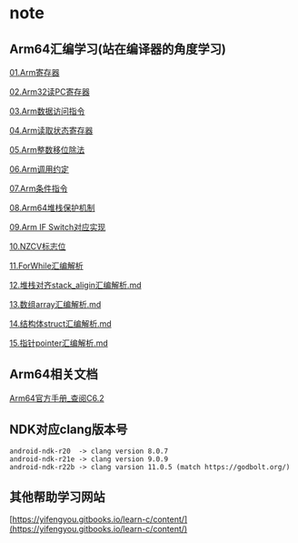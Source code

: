 # note

## Arm64汇编学习(站在编译器的角度学习)

[01.Arm寄存器](https://github.com/nzcv/note/tree/master/arm/01register.md)

[02.Arm32读PC寄存器](https://github.com/nzcv/note/tree/master/arm/02read_pc.md)

[03.Arm数据访问指令](https://github.com/nzcv/note/tree/master/arm/03data_processing.md)

[04.Arm读取状态寄存器](https://github.com/nzcv/note/tree/master/arm/04msr_mrs.md)

[05.Arm整数移位除法](https://github.com/nzcv/note/tree/master/arm/05div.md)

[06.Arm调用约定](https://github.com/nzcv/note/tree/master/arm/06args.md)

[07.Arm条件指令](https://github.com/nzcv/note/tree/master/arm/07condition.md)

[08.Arm64堆栈保护机制](https://github.com/nzcv/note/tree/master/arm/08canary.md)

[09.Arm IF Switch对应实现](https://github.com/nzcv/note/tree/master/arm/09if_switch.md)

[10.NZCV标志位](https://github.com/nzcv/note/tree/master/arm/10nzcv.md)

[11.ForWhile汇编解析](https://github.com/nzcv/note/tree/master/arm/11for_while.md)

[12.堆栈对齐stack_aligin汇编解析.md](https://github.com/nzcv/note/tree/master/arm/12stack_aligin.md)

[13.数组array汇编解析.md](https://github.com/nzcv/note/tree/master/arm/13array.md)

[14.结构体struct汇编解析.md](https://github.com/nzcv/note/tree/master/arm/14struct.md)

[15.指针pointer汇编解析.md](https://github.com/nzcv/note/tree/master/arm/15pointer.md)

## Arm64相关文档

[Arm64官方手册_查阅C6.2](https://github.com/nzcv/note/releases/download/note_books/DDI0487G_a_armv8_arm.pdf)

## NDK对应clang版本号

```shell
android-ndk-r20  -> clang version 8.0.7
android-ndk-r21e -> clang version 9.0.9
android-ndk-r22b -> clang varsion 11.0.5 (match https://godbolt.org/)
```

## 其他帮助学习网站

[https://yifengyou.gitbooks.io/learn-c/content/](https://yifengyou.gitbooks.io/learn-c/content/)